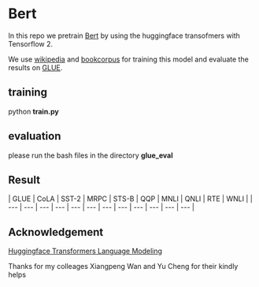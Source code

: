 # Bert
In this repo we pretrain [Bert](https://arxiv.org/abs/1810.04805) by using the huggingface transofmers with Tensorflow 2.

We use [wikipedia](https://huggingface.co/datasets/wikipedia) and [bookcorpus](https://huggingface.co/datasets/bookcorpus) for training this model and evaluate the results on [GLUE](https://gluebenchmark.com/).

## training ##

python **train.py**

## evaluation ##

please run the bash files in the directory **glue_eval** 

## Result 

| GLUE | CoLA | SST-2 | MRPC | STS-B | QQP | MNLI | QNLI | RTE | WNLI | 
| --- | --- | --- | --- | --- | --- | --- | --- | --- | --- | --- | --- |



## Acknowledgement ##
[Huggingface Transformers Language Modeling](https://github.com/huggingface/transformers/blob/master/examples/tensorflow/language-modeling/run_mlm.py)

Thanks for my colleages Xiangpeng Wan and Yu Cheng for their kindly helps
